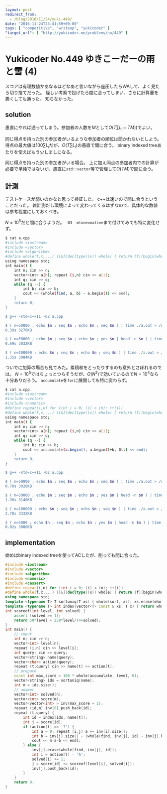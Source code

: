 ```yaml
---
layout: post
redirect_from:
  - /blog/2016/11/24/yuki-449/
date: "2016-11-24T23:41:59+09:00"
tags: [ "competitive", "writeup", "yukicoder" ]
"target_url": [ "http://yukicoder.me/problems/no/449" ]
---
```


# Yukicoder No.449 ゆきこーだーの雨と雪 (4)

スコアは有理数値かあなるほどなあと言いながら座圧したらWAして、よく見たら切り捨てだった。
怪しい考察で投げたら間に合ってしまい、さらに計算量を悪くしても通った。
知らなかった。

## solution

愚直にやれば通ってしまう。参加者の人数を$M$として$O(T \sum L_i + T M))$でよい。

同じ得点を持った別の参加者がいるような参加者の順位は聞かれないとしよう。
得点の最大値は$100 \sum L_i$だが、$O(T\sum L_i)$の愚直で間に合う。
binary indexed treeあたりを使えばもう少しましになる。

同じ得点を持った別の参加者がいる場合。
上に加え同点の参加者内での計算が必要で単純ではないが、愚直に`std::vector`等で管理して$O(T M)$で間に合う。

## 計測

テストケースが弱いのかなと思って検証した。
c++は速いので間に合うということだった。
雑計測だし環境によって変わってくるはずなので、具体的な数値は参考程度にしておくべき。

$N = 10^5$だと間に合うようだ。
`-O3 -mtune=native`まで付けてみても特に変化せず。

``` sh
$ cat a.cpp
#include <iostream>
#include <vector>
#include <algorithm>
#define whole(f,x,...) ([&](decltype((x)) whole) { return (f)(begin(whole), end(whole), ## __VA_ARGS__); })(x)
using namespace std;
int main() {
    int n; cin >> n;
    vector<int> a(n); repeat (i,n) cin >> a[i];
    int q; cin >> q;
    while (q --) {
        int b; cin >> b;
        cout << (whole(find, a, b) - a.begin()) << endl;
    }
    return 0;
}

$ g++ -std=c++11 -O2 a.cpp

$ ( n=50000 ; echo $n ; seq $n ; echo $n ; seq $n ) | time ./a.out > /dev/null
0.38s 3276KB

$ ( n=50000 ; echo $n ; seq $n ; echo $n ; yes $n | head -n $n ) | time ./a.out > /dev/null
0.69s 3032KB

$ ( n=100000 ; echo $n ; seq $n ; echo $n ; seq $n ) | time ./a.out > /dev/null
1.35s 3084KB
```

ついでに加算の場合も見てみた。累積和をとったりするのも意外とさぼれるのでは。
$N = 10^5$ではちょっとつらそうだが、$O(N^2)$で効いているので$N = 10^4$なら十分ありだろう。
`accumulate`を`for`に展開しても特に変わらず。

``` sh
$ cat a.cpp
#include <iostream>
#include <vector>
#include <numeric>
#define repeat(i,n) for (int i = 0; (i) < (n); ++(i))
#define whole(f,x,...) ([&](decltype((x)) whole) { return (f)(begin(whole), end(whole), ## __VA_ARGS__); })(x)
using namespace std;
int main() {
    int n; cin >> n;
    vector<int> a(n); repeat (i,n) cin >> a[i];
    int q; cin >> q;
    while (q --) {
        int b; cin >> b;
        cout << accumulate(a.begin(), a.begin()+b, 0ll) << endl;
    }
    return 0;
}

$ g++ -std=c++11 -O2 a.cpp

$ ( n=50000 ; echo $n ; seq $n ; echo $n ; seq $n ) | time ./a.out > /dev/null
0.70s 3028KB

$ ( n=50000 ; echo $n ; seq $n ; echo $n ; yes $n | head -n $n ) | time ./a.out > /dev/null
1.36s 3140KB

$ ( n=100000 ; echo $n ; seq $n ; echo $n ; seq $n ) | time ./a.out > /dev/null
2.78s 3332KB

$ ( n=5000 ; echo $n ; seq $n ; echo $n ; yes $n | head -n $n ) | time ./a.out > /dev/null
0.02s 3080KB
```

## implementation

始めはbinary indexed treeを使ってACしたが、削っても間に合った。

``` c++
#include <iostream>
#include <vector>
#include <algorithm>
#include <numeric>
#include <cassert>
#define repeat(i,n) for (int i = 0; (i) < (n); ++(i))
#define whole(f,x,...) ([&](decltype((x)) whole) { return (f)(begin(whole), end(whole), ## __VA_ARGS__); })(x)
using namespace std;
template <typename T> T sortuniq(T xs) { whole(sort, xs); xs.erase(whole(unique, xs), xs.end()); return xs; }
template <typename T> int index(vector<T> const & xs, T x) { return whole(lower_bound, xs, x) - xs.begin(); }
int scoreof(int level, int solved) {
    assert (solved >= 1);
    return 50*level + 250*level/(4+solved);
}
int main() {
    // input
    int n; cin >> n;
    vector<int> level(n);
    repeat (i,n) cin >> level[i];
    int query; cin >> query;
    vector<string> name(query);
    vector<char> action(query);
    repeat (t,query) cin >> name[t] >> action[t];
    // prepare
    const int max_score = 100 * whole(accumulate, level, 0);
    vector<string> ids = sortuniq(name);
    int m = ids.size();
    // answer
    vector<int> solved(n);
    vector<int> score(m);
    vector<vector<int> > inv(max_score + 1);
    repeat (id,m) inv[0].push_back(id);
    repeat (t,query) {
        int id = index(ids, name[t]);
        int j = score[id];
        if (action[t] == '?') {
            int a = 0; repeat (i,j) a += inv[i].size();
            int b = inv[j].size() - (whole(find, inv[j], id) - inv[j].begin()) - 1;
            cout << m-a-b << endl;
        } else {
            inv[j].erase(whole(find, inv[j], id));
            int i = action[t] - 'A';
            solved[i] += 1;
            j = score[id] += scoreof(level[i], solved[i]);
            inv[j].push_back(id);
        }
    }
    return 0;
}
```
